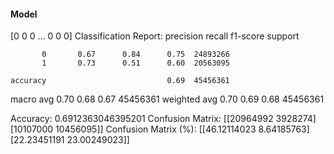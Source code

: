 #### Model
[0 0 0 ... 0 0 0]
Classification Report:
              precision    recall  f1-score   support

           0       0.67      0.84      0.75  24893266
           1       0.73      0.51      0.60  20563095

    accuracy                           0.69  45456361
   macro avg       0.70      0.68      0.67  45456361
weighted avg       0.70      0.69      0.68  45456361

Accuracy: 0.6912363046395201
Confusion Matrix:
[[20964992  3928274]
 [10107000 10456095]]
Confusion Matrix (%):
[[46.12114023  8.64185763]
 [22.23451191 23.00249023]]
